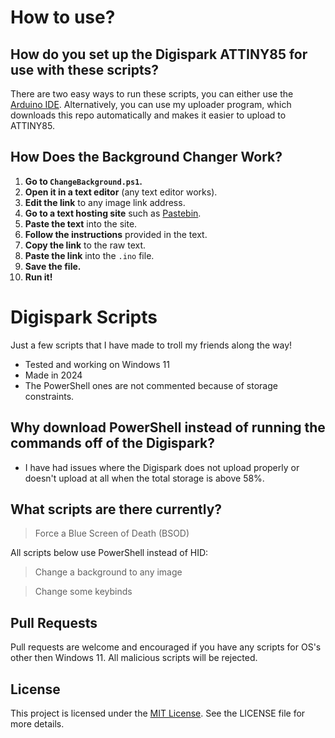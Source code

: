 
# How to use?

## How do you set up the Digispark ATTINY85 for use with these scripts?
There are two easy ways to run these scripts, you can either use the [Arduino IDE](https://www.arduino.cc/en/software/).
Alternatively, you can use my uploader program, which downloads this repo automatically and makes it easier to upload to ATTINY85.

## How Does the Background Changer Work?

1. **Go to `ChangeBackground.ps1`.**
2. **Open it in a text editor** (any text editor works).
3. **Edit the link** to any image link address.
4. **Go to a text hosting site** such as [Pastebin](https://pastebin.com/).
5. **Paste the text** into the site.
6. **Follow the instructions** provided in the text.
7. **Copy the link** to the raw text.
8. **Paste the link** into the `.ino` file.
9. **Save the file.**
10. **Run it!**

# Digispark Scripts
Just a few scripts that I have made to troll my friends along the way!
- Tested and working on Windows 11
- Made in 2024
- The PowerShell ones are not commented because of storage constraints.

## Why download PowerShell instead of running the commands off of the Digispark?
- I have had issues where the Digispark does not upload properly or doesn't upload at all when the total storage is above 58%.

## What scripts are there currently?
> Force a Blue Screen of Death (BSOD)

All scripts below use PowerShell instead of HID:
> Change a background to any image

> Change some keybinds

## Pull Requests
Pull requests are welcome and encouraged if you have any scripts for OS's other then Windows 11. All malicious scripts will be rejected.

## License

This project is licensed under the [MIT License](LICENSE). See the LICENSE file for more details.